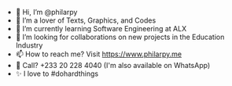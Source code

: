 - 👋 Hi, I’m @philarpy
- 💞️ I’m a lover of Texts, Graphics, and Codes
- 🌱 I’m currently learning Software Engineering at ALX 
- 👀 I’m looking for collaborations on new projects in the Education Industry
- 📫 How to reach me? Visit https://www.philarpy.me
- 👋 Call? +233 20 228 4040 (I'm also available on WhatsApp)
- ✨ I love to #dohardthings

<!---
Philarpy/Philarpy is a ✨ special ✨ repository because its `README.md` (this file) appears on your GitHub profile.
You can click the Preview link to take a look at your changes.
--->
